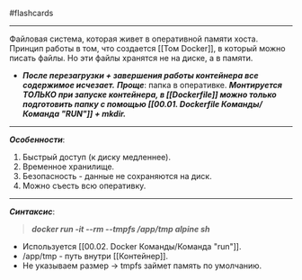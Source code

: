 #flashcards
***
Файловая система, которая живет в оперативной памяти хоста. Принцип работы в том, что создается [[Том Docker]], в который можно писать файлы. Но эти файлы хранятся не на диске, а в памяти.
- ***После перезагрузки + завершения работы контейнера все содержимое исчезает.***
***Проще***: папка в оперативке.
***Монтируется ТОЛЬКО при запуске контейнера, в [[Dockerfile]] можно только подготовить папку с помощью [[00.01. Dockerfile Команды/Команда "RUN"]] + mkdir.***
***
***Особенности***:
1. Быстрый доступ (к диску медленнее).
2. Временное хранилище.
3. Безопасность - данные не сохраняются на диск.
4. Можно съесть всю оперативку.
***
***Синтаксис***:
>***docker run -it --rm --tmpfs /app/tmp alpine sh***
- Используется [[00.02. Docker Команды/Команда "run"]].
- /app/tmp - путь внутри [[Контейнер]].
- Не указываем размер -> tmpfs займет память по умолчанию.
<!--SR:!2025-10-24,5,230-->